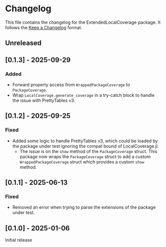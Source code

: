 # Changelog

This file contains the changelog for the ExtendedLocalCoverage package. It follows the [Keep a Changelog](https://keepachangelog.com/en/1.1.0/) format.

## Unreleased

## [0.1.3] - 2025-09-29

### Added
- Forward property access from `WrappedPackageCoverage` to `PackageCoverage`.
- Wrap `LocalCoverage.generate_coverage` in a try-catch block to handle the issue with PrettyTables v3.

## [0.1.2] - 2025-09-25

### Fixed
- Added some logic to handle PrettyTables v3, which could be loaded by the package under test ignoring the compat bound of LocalCoverage.jl.
  - The issue is on the `show` method of the `PackageCoverage` struct. This package now wraps the `PackageCoverage` struct to add a custom `WrappedPackageCoverage` struct which provides a custom `show` method.

## [0.1.1] - 2025-06-13

### Fixed
- Removed an error when trying to parse the extensions of the package under test.

## [0.1.0] - 2025-01-06
Initial release
